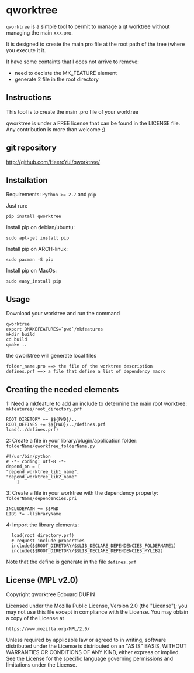 qworktree
=====

`qworktree` is a simple tool to permit to manage a qt worktree without managing the main xxx.pro.

It is designed to create the main pro file at the root path of the tree (where you execute it it.

It have some containts that I does not arrive to remove:

*  need to declate the MK_FEATURE element
*  generate 2 file in the root directory


Instructions
------------

This tool is to create the main .pro file of your worktree

qworktree is under a FREE license that can be found in the LICENSE file.
Any contribution is more than welcome ;)

git repository
--------------

http://github.com/HeeroYui/qworktree/

Installation
------------

Requirements: ``Python >= 2.7`` and ``pip``

Just run:
```
pip install qworktree
```

Install pip on debian/ubuntu:
```
sudo apt-get install pip
```

Install pip on ARCH-linux:
```
sudo pacman -S pip
```

Install pip on MacOs:
```
sudo easy_install pip
```

Usage
-----

Download your worktree and run the command

```
qworktree
export QMAKEFEATURES=`pwd`/mkfeatures
mkdir build
cd build
qmake ..
```

the qworktree will generate local files

```
folder_name.pro ==> the file of the worktree description
defines.prf ==> a file that define a list of dependency macro
```

Creating the needed elements
----------------------------

1: Need a mkfeature to add an include to determine the main root worktree: ```mkfeatures/root_directory.prf```

```
ROOT_DIRETORY += $${PWD}/..
ROOT_DEFINES += $${PWD}/../defines.prf
load(../defines.prf)
```

2: Create a file in your library/plugin/application folder: ```folderName/qworktree_folderName.py```

```
#!/usr/bin/python
# -*- coding: utf-8 -*-
depend_on = [
"depend_worktree_lib1_name",
"depend_worktree_lib2_name"
	]
```

3: Create a file in your worktree with the dependency property: ```folderName/dependencies.pri```

```
INCLUDEPATH += $$PWD
LIBS *= -llibraryName
```

4: Import the library elements:

```
  load(root_directory.prf)
  # request include properties
  include($$ROOT_DIRETORY/$$LIB_DECLARE_DEPENDENCIES_FOLDERNAME1)
  include($$ROOT_DIRETORY/$$LIB_DECLARE_DEPENDENCIES_MYLIB2)
```

Note that the define is generate in the file ```defines.prf```


License (MPL v2.0)
------------------

Copyright qworktree Edouard DUPIN

Licensed under the Mozilla Public License, Version 2.0 (the "License");
you may not use this file except in compliance with the License.
You may obtain a copy of the License at


    https://www.mozilla.org/MPL/2.0/

Unless required by applicable law or agreed to in writing, software
distributed under the License is distributed on an "AS IS" BASIS,
WITHOUT WARRANTIES OR CONDITIONS OF ANY KIND, either express or implied.
See the License for the specific language governing permissions and
limitations under the License.

